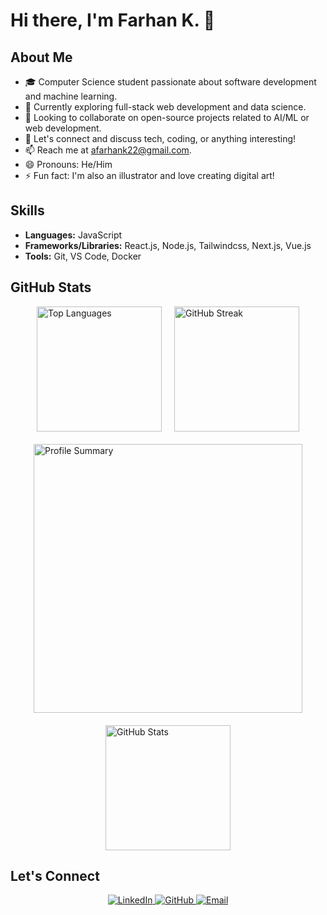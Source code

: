 # Hi there, I'm Farhan K. 👋

## About Me
- 🎓 Computer Science student passionate about software development and machine learning.
- 💼 Currently exploring full-stack web development and data science.
- 👯 Looking to collaborate on open-source projects related to AI/ML or web development.
- 💬 Let's connect and discuss tech, coding, or anything interesting!
- 📫 Reach me at [afarhank22@gmail.com](mailto:afarhank22@gmail.com).
- 😄 Pronouns: He/Him
- ⚡ Fun fact: I'm also an illustrator and love creating digital art!

## Skills
- **Languages:** JavaScript
- **Frameworks/Libraries:** React.js, Node.js, Tailwindcss, Next.js, Vue.js
- **Tools:** Git, VS Code, Docker

## GitHub Stats
<div style="display: flex; align-items: center; gap: 20px; flex-wrap: wrap; justify-content: center;">
    <img src="https://github-readme-stats.vercel.app/api/top-langs/?username=farhank15&layout=compact&theme=dark" alt="Top Languages" style="height: 200px;" />
    <img src="https://github-readme-streak-stats.herokuapp.com/?user=farhank15&theme=dark" alt="GitHub Streak" style="height: 200px;" />
    <img src="https://github-profile-summary-cards.vercel.app/api/cards/profile-details?username=farhank15&theme=dark" alt="Profile Summary" style="width: 430px;" />
    <img src="https://github-readme-stats.vercel.app/api?username=farhank15&show_icons=true&theme=dark" alt="GitHub Stats" style="height: 200px;" />
</div>

## Let's Connect
<p align="center">
  <a href="https://www.linkedin.com/in/ahmad-farhan-kholik" target="_blank">
    <img src="https://img.shields.io/badge/LinkedIn-0077B5?style=for-the-badge&logo=linkedin&logoColor=white" alt="LinkedIn" />
  </a>
  <a href="https://github.com/farhank15" target="_blank">
    <img src="https://img.shields.io/badge/GitHub-100000?style=for-the-badge&logo=github&logoColor=white" alt="GitHub" />
  </a>
  <a href="mailto:afarhank22@gmail.com" target="_blank">
    <img src="https://img.shields.io/badge/Email-D14836?style=for-the-badge&logo=gmail&logoColor=white" alt="Email" />
  </a>
</p>
